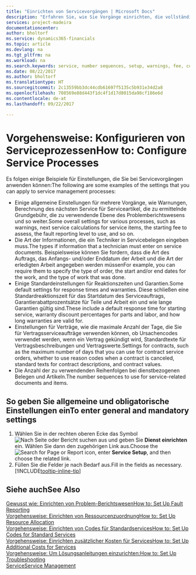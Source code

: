 ```yaml
---
title: "Einrichten von Servicevorgängen | Microsoft Docs"
description: "Erfahren Sie, wie Sie Vorgänge einrichten, die vollständige Zufriedenheit Ihrer Debitoren mit Ihrem Kundendienst sicherzustellen."
services: project-madeira
documentationcenter: 
author: bholtorf
ms.service: dynamics365-financials
ms.topic: article
ms.devlang: na
ms.tgt_pltfrm: na
ms.workload: na
ms.search.keywords: service, number sequences, setup, warnings, fee, contracts, warranties
ms.date: 08/22/2017
ms.author: bholtorf
ms.translationtype: HT
ms.sourcegitcommit: 2c13559bb3dc44cdb61697f5135c5b931e34d2a8
ms.openlocfilehash: 708569e88d443f1dc4f1d17d8015da98cf186e6d
ms.contentlocale: de-at
ms.lasthandoff: 09/22/2017

---
```

# <a name="how-to-configure-service-processes"></a><span data-ttu-id="7760e-103">Vorgehensweise: Konfigurieren von Serviceprozessen</span><span class="sxs-lookup"><span data-stu-id="7760e-103">How to: Configure Service Processes</span></span>
<span data-ttu-id="7760e-104">Es folgen einige Beispiele für Einstellungen, die Sie bei Servicevorgängen anwenden können:</span><span class="sxs-lookup"><span data-stu-id="7760e-104">The following are some examples of the settings that you can apply to service management processes:</span></span>  
  
* <span data-ttu-id="7760e-105">Einige allgemeine Einstellungen für mehrere Vorgänge, wie Warnungen, Berechnung des nächsten Service für Serviceartikel, die zu ermittelnde Grundgebühr, die zu verwendende Ebene des Problemberichtswesens und so weiter.</span><span class="sxs-lookup"><span data-stu-id="7760e-105">Some overall settings for various processes, such as warnings, next service calculations for service items, the starting fee to assess, the fault reporting level to use, and so on.</span></span>  
* <span data-ttu-id="7760e-106">Die Art der Informationen, die ein Techniker in Servicebelegen eingeben muss.</span><span class="sxs-lookup"><span data-stu-id="7760e-106">The types if information that a technician must enter on service documents.</span></span> <span data-ttu-id="7760e-107">Beispielsweise können Sie fordern, dass die Art des Auftrags, das Anfangs- und/oder Enddatum der Arbeit und die Art der erledigten Arbeit angegeben werden müssen</span><span class="sxs-lookup"><span data-stu-id="7760e-107">For example, you can require them to specify the type of order, the start and/or end dates for the work, and the type of work that was done.</span></span>  
* <span data-ttu-id="7760e-108">Einige Standardeinstellungen für Reaktionszeiten und Garantien.</span><span class="sxs-lookup"><span data-stu-id="7760e-108">Some default settings for response times and warranties.</span></span> <span data-ttu-id="7760e-109">Diese schließen eine Standardreaktionszeit für das Startdatum des Serviceauftrags, Garantierabattprozentsätze für Teile und Arbeit ein und wie lange Garantien gültig sind.</span><span class="sxs-lookup"><span data-stu-id="7760e-109">These include a default response time for starting service, warranty discount percentages for parts and labor, and how long warranties are valid for.</span></span>  
* <span data-ttu-id="7760e-110">Einstellungen für Verträge, wie die maximale Anzahl der Tage, die Sie für Vertragsserviceaufträge verwenden können, ob Ursachencodes verwendet werden, wenn ein Vertrag gekündigt wird, Standardtexte für Vertragsbeschreibungen und Vertragswerte.</span><span class="sxs-lookup"><span data-stu-id="7760e-110">Settings for contracts, such as the maximum number of days that you can use for contract service orders, whether to use reason codes when a contract is canceled, standard texts for contract descriptions, and contract values.</span></span>  
* <span data-ttu-id="7760e-111">Die Anzahl der zu verwendenden Reihenfolgen bei dienstbezogenen Belegen und Artikeln.</span><span class="sxs-lookup"><span data-stu-id="7760e-111">The number sequences to use for service-related documents and items.</span></span>  

## <a name="to-enter-general-and-mandatory-settings"></a><span data-ttu-id="7760e-112">So geben Sie allgemeine und obligatorische Einstellungen ein</span><span class="sxs-lookup"><span data-stu-id="7760e-112">To enter general and mandatory settings</span></span>
1. <span data-ttu-id="7760e-113">Wählen Sie in der rechten oberen Ecke das Symbol ![Nach Seite oder Bericht suchen](media/ui-search/search_small.png "Nach Seite oder Bericht suchen") aus und geben Sie **Dienst einrichten** ein. Wählen Sie dann den zugehörigen Link aus.</span><span class="sxs-lookup"><span data-stu-id="7760e-113">Choose the ![Search for Page or Report](media/ui-search/search_small.png "Search for Page or Report icon") icon, enter **Service Setup**, and then choose the related link.</span></span>
2. <span data-ttu-id="7760e-114">Füllen Sie die Felder je nach Bedarf aus.</span><span class="sxs-lookup"><span data-stu-id="7760e-114">Fill in the fields as necessary.</span></span> [!INCLUDE[tooltip-inline-tip](includes/tooltip-inline-tip_md.md)]  

## <a name="see-also"></a><span data-ttu-id="7760e-115">Siehe auch</span><span class="sxs-lookup"><span data-stu-id="7760e-115">See Also</span></span>  
[<span data-ttu-id="7760e-116">Gewusst wie: Einrichten von Problem-Berichtswesen</span><span class="sxs-lookup"><span data-stu-id="7760e-116">How to: Set Up Fault Reporting</span></span>](service-how-setup-fault-reporting.md)  
[<span data-ttu-id="7760e-117">Vorgehensweise: Einrichten von Ressourcenzuordnung</span><span class="sxs-lookup"><span data-stu-id="7760e-117">How to: Set Up Resource Allocation</span></span>](service-how-setup-resource-allocation.md)  
[<span data-ttu-id="7760e-118">Vorgehensweise: Einrichten von Codes für Standardservices</span><span class="sxs-lookup"><span data-stu-id="7760e-118">How to: Set Up Codes for Standard Services</span></span>](service-how-setup-service-coding.md)  
[<span data-ttu-id="7760e-119">Vorgehensweise: Einrichten zusätzlicher Kosten für Services</span><span class="sxs-lookup"><span data-stu-id="7760e-119">How to: Set Up Additional Costs for Services</span></span>](service-how-setup-service-costs-pricing.md)  
[<span data-ttu-id="7760e-120">Vorgehensweise: Um Lösungsanleitungen einzurichten:</span><span class="sxs-lookup"><span data-stu-id="7760e-120">How to: Set Up Troubleshooting</span></span>](service-how-setup-troubleshooting.md)  
[<span data-ttu-id="7760e-121">Service</span><span class="sxs-lookup"><span data-stu-id="7760e-121">Service Management</span></span>](service-service.md)  

